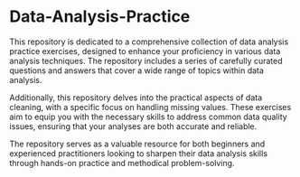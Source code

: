 # Data-Analysis-Practice
<p>
  This repository is dedicated to a comprehensive collection of data analysis practice exercises, designed to enhance your proficiency in various data analysis techniques. The repository includes a series of carefully curated questions and answers that cover a wide range of topics within data analysis.
</p>
<p>
Additionally, this repository delves into the practical aspects of data cleaning, with a specific focus on handling missing values. These exercises aim to equip you with the necessary skills to address common data quality issues, ensuring that your analyses are both accurate and reliable.
</p>
<p>
The repository serves as a valuable resource for both beginners and experienced practitioners looking to sharpen their data analysis skills through hands-on practice and methodical problem-solving.
</p>
